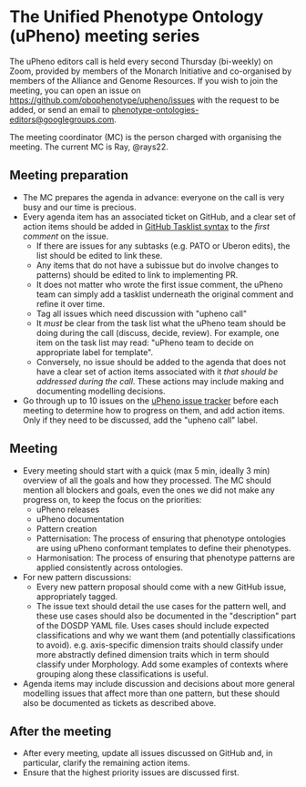 # The Unified Phenotype Ontology (uPheno) meeting series

The uPheno editors call is held every second Thursday (bi-weekly) on Zoom, provided by members of the Monarch Initiative and co-organised by members of the Alliance and Genome Resources. If you wish to join the meeting, you can open an issue on https://github.com/obophenotype/upheno/issues with the request to be added, or send an email to phenotype-ontologies-editors@googlegroups.com.

The meeting coordinator (MC) is the person charged with organising the meeting. The current MC is Ray, @rays22.

## Meeting preparation

- The MC prepares the agenda in advance: everyone on the call is very busy and our time is precious.
- Every agenda item has an associated ticket on GitHub, and a clear set of action items should be added in [GitHub Tasklist syntax](https://docs.github.com/en/issues/tracking-your-work-with-issues/about-task-lists) to the _first comment_ on the issue.
   - If there are issues for any subtasks (e.g. PATO or Uberon edits), the list should be edited to link these.
   - Any items that do not have a subissue but do involve changes to patterns) should be edited to link to implementing PR.
   - It does not matter who wrote the first issue comment, the uPheno team can simply add a tasklist underneath the original comment and refine it over time.
   - Tag all issues which need discussion with "upheno call"
   - It _must_ be clear from the task list what the uPheno team should be doing during the call (discuss, decide, review). For example, one item on the task list may read: "uPheno team to decide on appropriate label for template".
   - Conversely, no issue should be added to the agenda that does not have a clear set of action items associated with it _that should be addressed during the call_. These actions may include making and documenting modelling decisions.
- Go through up to 10 issues on the [uPheno issue tracker](https://github.com/obophenotype/upheno/issues) before each meeting to determine how to progress on them, and add action items. Only if they need to be discussed, add the "upheno call" label.


## Meeting

- Every meeting should start with a quick (max 5 min, ideally 3 min) overview of all the goals and how they processed. The MC should mention all blockers and goals, even the ones we did not make any progress on, to keep the focus on the priorities:
   - uPheno releases
   - uPheno documentation
   - Pattern creation
   - Patternisation: The process of ensuring that phenotype ontologies are using uPheno conformant templates to define their phenotypes.
   - Harmonisation: The process of ensuring that phenotype patterns are applied consistently across ontologies.
- For new pattern discussions:
   - Every new pattern proposal should come with a new GitHub issue, appropriately tagged.
   - The issue text should detail the use cases for the pattern well, and these use cases should also be documented in the "description" part of the DOSDP YAML file. Uses cases should include expected classifications and why we want them (and potentially classifications to avoid).  e.g. axis-specific dimension traits should classify under more abstractly defined dimension traits which in term should classify under Morphology. Add some examples of contexts where grouping along these classifications is useful.
- Agenda items may include discussion and decisions about more general modelling issues that affect more than one pattern, but these should also be documented as tickets as described above.

## After the meeting

- After every meeting, update all issues discussed on GitHub and, in particular, clarify the remaining action items.
- Ensure that the highest priority issues are discussed first.
